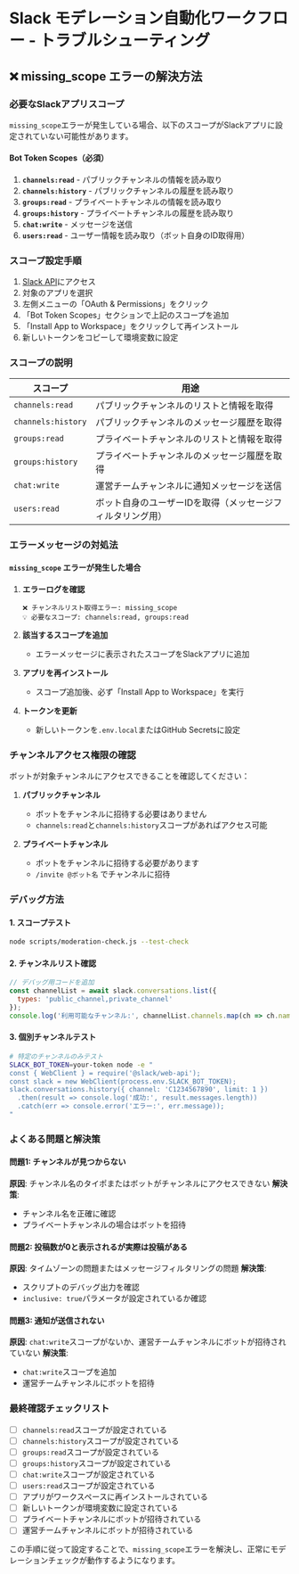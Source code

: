# Slack モデレーション自動化ワークフロー - トラブルシューティング

## ❌ missing_scope エラーの解決方法

### 必要なSlackアプリスコープ

`missing_scope`エラーが発生している場合、以下のスコープがSlackアプリに設定されていない可能性があります。

#### Bot Token Scopes（必須）

1. **`channels:read`** - パブリックチャンネルの情報を読み取り
2. **`channels:history`** - パブリックチャンネルの履歴を読み取り
3. **`groups:read`** - プライベートチャンネルの情報を読み取り
4. **`groups:history`** - プライベートチャンネルの履歴を読み取り
5. **`chat:write`** - メッセージを送信
6. **`users:read`** - ユーザー情報を読み取り（ボット自身のID取得用）

### スコープ設定手順

1. [Slack API](https://api.slack.com/apps)にアクセス
2. 対象のアプリを選択
3. 左側メニューの「OAuth & Permissions」をクリック
4. 「Bot Token Scopes」セクションで上記のスコープを追加
5. 「Install App to Workspace」をクリックして再インストール
6. 新しいトークンをコピーして環境変数に設定

### スコープの説明

| スコープ | 用途 |
|---|---|
| `channels:read` | パブリックチャンネルのリストと情報を取得 |
| `channels:history` | パブリックチャンネルのメッセージ履歴を取得 |
| `groups:read` | プライベートチャンネルのリストと情報を取得 |
| `groups:history` | プライベートチャンネルのメッセージ履歴を取得 |
| `chat:write` | 運営チームチャンネルに通知メッセージを送信 |
| `users:read` | ボット自身のユーザーIDを取得（メッセージフィルタリング用） |

### エラーメッセージの対処法

#### `missing_scope` エラーが発生した場合

1. **エラーログを確認**
   ```
   ❌ チャンネルリスト取得エラー: missing_scope
   💡 必要なスコープ: channels:read, groups:read
   ```

2. **該当するスコープを追加**
   - エラーメッセージに表示されたスコープをSlackアプリに追加

3. **アプリを再インストール**
   - スコープ追加後、必ず「Install App to Workspace」を実行

4. **トークンを更新**
   - 新しいトークンを`.env.local`またはGitHub Secretsに設定

### チャンネルアクセス権限の確認

ボットが対象チャンネルにアクセスできることを確認してください：

1. **パブリックチャンネル**
   - ボットをチャンネルに招待する必要はありません
   - `channels:read`と`channels:history`スコープがあればアクセス可能

2. **プライベートチャンネル**
   - ボットをチャンネルに招待する必要があります
   - `/invite @ボット名` でチャンネルに招待

### デバッグ方法

#### 1. スコープテスト
```bash
node scripts/moderation-check.js --test-check
```

#### 2. チャンネルリスト確認
```javascript
// デバッグ用コードを追加
const channelList = await slack.conversations.list({
  types: 'public_channel,private_channel'
});
console.log('利用可能なチャンネル:', channelList.channels.map(ch => ch.name));
```

#### 3. 個別チャンネルテスト
```bash
# 特定のチャンネルのみテスト
SLACK_BOT_TOKEN=your-token node -e "
const { WebClient } = require('@slack/web-api');
const slack = new WebClient(process.env.SLACK_BOT_TOKEN);
slack.conversations.history({ channel: 'C1234567890', limit: 1 })
  .then(result => console.log('成功:', result.messages.length))
  .catch(err => console.error('エラー:', err.message));
"
```

### よくある問題と解決策

#### 問題1: チャンネルが見つからない
**原因**: チャンネル名のタイポまたはボットがチャンネルにアクセスできない
**解決策**: 
- チャンネル名を正確に確認
- プライベートチャンネルの場合はボットを招待

#### 問題2: 投稿数が0と表示されるが実際は投稿がある
**原因**: タイムゾーンの問題またはメッセージフィルタリングの問題
**解決策**:
- スクリプトのデバッグ出力を確認
- `inclusive: true`パラメータが設定されているか確認

#### 問題3: 通知が送信されない
**原因**: `chat:write`スコープがないか、運営チームチャンネルにボットが招待されていない
**解決策**:
- `chat:write`スコープを追加
- 運営チームチャンネルにボットを招待

### 最終確認チェックリスト

- [ ] `channels:read`スコープが設定されている
- [ ] `channels:history`スコープが設定されている
- [ ] `groups:read`スコープが設定されている
- [ ] `groups:history`スコープが設定されている
- [ ] `chat:write`スコープが設定されている
- [ ] `users:read`スコープが設定されている
- [ ] アプリがワークスペースに再インストールされている
- [ ] 新しいトークンが環境変数に設定されている
- [ ] プライベートチャンネルにボットが招待されている
- [ ] 運営チームチャンネルにボットが招待されている

この手順に従って設定することで、`missing_scope`エラーを解決し、正常にモデレーションチェックが動作するようになります。
